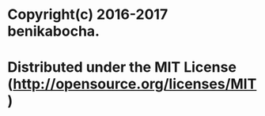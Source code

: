 # Copyright(c) 2016-2017 benikabocha.
# Distributed under the MIT License (http://opensource.org/licenses/MIT)